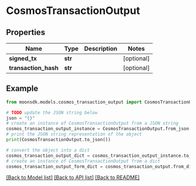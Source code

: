 # CosmosTransactionOutput


## Properties

Name | Type | Description | Notes
------------ | ------------- | ------------- | -------------
**signed_tx** | **str** |  | [optional] 
**transaction_hash** | **str** |  | [optional] 

## Example

```python
from moonsdk.models.cosmos_transaction_output import CosmosTransactionOutput

# TODO update the JSON string below
json = "{}"
# create an instance of CosmosTransactionOutput from a JSON string
cosmos_transaction_output_instance = CosmosTransactionOutput.from_json(json)
# print the JSON string representation of the object
print(CosmosTransactionOutput.to_json())

# convert the object into a dict
cosmos_transaction_output_dict = cosmos_transaction_output_instance.to_dict()
# create an instance of CosmosTransactionOutput from a dict
cosmos_transaction_output_form_dict = cosmos_transaction_output.from_dict(cosmos_transaction_output_dict)
```
[[Back to Model list]](../README.md#documentation-for-models) [[Back to API list]](../README.md#documentation-for-api-endpoints) [[Back to README]](../README.md)


